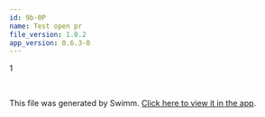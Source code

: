```yaml
---
id: 9b-0P
name: Test open pr
file_version: 1.0.2
app_version: 0.6.3-0
---
```


<!-- Intro - Do not remove this comment --> 
 1

<br/>

This file was generated by Swimm. [Click here to view it in the app](http://localhost:5000/#/repos/Z2l0aHViJTNBJTNBc3ItZXh0ZW5zaW9uJTNBJTNBZG91ZWs=/docs/9b-0P).
